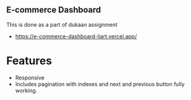 ## E-commerce Dashboard

This is done as a part of dukaan assignment
- https://e-commerce-dashboard-liart.vercel.app/

# Features

- Responsive
- Includes pagination with indexes and next and previous button fully working.
